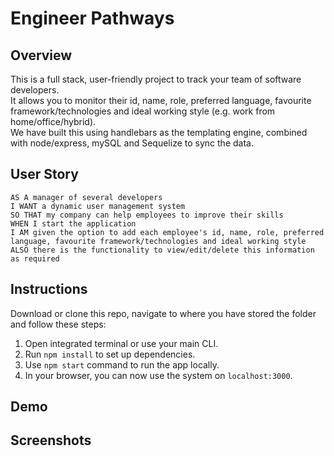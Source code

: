 # Engineer Pathways  

## Overview

This is a full stack, user-friendly project to track your team of software developers.  
It allows you to monitor their id, name, role, preferred language, favourite framework/technologies and ideal working style (e.g. work from home/office/hybrid).  
We have built this using handlebars as the templating engine, combined with node/express, mySQL and Sequelize to sync the data.  

## User Story
```
AS A manager of several developers
I WANT a dynamic user management system
SO THAT my company can help employees to improve their skills
WHEN I start the application
I AM given the option to add each employee's id, name, role, preferred language, favourite framework/technologies and ideal working style
ALSO there is the functionality to view/edit/delete this information as required
```
## Instructions
Download or clone this repo, navigate to where you have stored the folder and follow these steps:
1. Open integrated terminal or use your main CLI.
2. Run `npm install` to set up dependencies.
3. Use `npm start` command to run the app locally.
4. In your browser, you can now use the system on `localhost:3000`.

## Demo

## Screenshots
